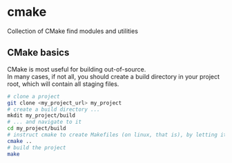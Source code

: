 # cmake

Collection of CMake find modules and utilities

## CMake basics
CMake is most useful for building out-of-source.  
In many cases, if not all, you should create a build directory in your project root, which will contain all staging files.

```bash
# clone a project
git clone <my_project_url> my_project
# create a build directory ...
mkdit my_project/build
# ... and navigate to it
cd my_project/build
# instruct cmake to create Makefiles (on linux, that is), by letting it look for a CMakelists.txt in 1 directory up (..)
cmake .. 
# build the project
make
```


